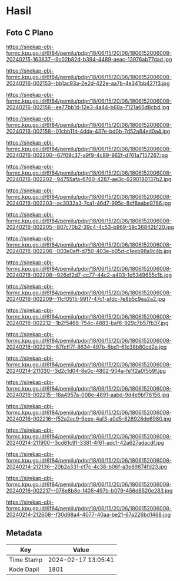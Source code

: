 # Hasil

## Foto C Plano

https://sirekap-obj-formc.kpu.go.id/6f84/pemilu/pdpr/18/06/15/20/06/1806152006008-20240215-163837--9c02b82d-b394-4489-aeac-13976ab77dad.jpg

https://sirekap-obj-formc.kpu.go.id/6f84/pemilu/pdpr/18/06/15/20/06/1806152006008-20240216-002153--bb1ac93a-2e2d-422e-aa7b-4e341bb427f3.jpg

https://sirekap-obj-formc.kpu.go.id/6f84/pemilu/pdpr/18/06/15/20/06/1806152006008-20240216-002156--ee77bb1d-12e3-4a44-b68a-7121a66d8cbd.jpg

https://sirekap-obj-formc.kpu.go.id/6f84/pemilu/pdpr/18/06/15/20/06/1806152006008-20240216-002158--01cbb11d-4dda-437e-bd0b-7d52a84ed0a4.jpg

https://sirekap-obj-formc.kpu.go.id/6f84/pemilu/pdpr/18/06/15/20/06/1806152006008-20240216-002200--67f09c37-a9f9-4c89-962f-d761a7157267.jpg

https://sirekap-obj-formc.kpu.go.id/6f84/pemilu/pdpr/18/06/15/20/06/1806152006008-20240216-002202--94755afa-6760-4287-ae3c-9290180137b2.jpg

https://sirekap-obj-formc.kpu.go.id/6f84/pemilu/pdpr/18/06/15/20/06/1806152006008-20240216-002203--ac3032a3-7ca1-46d7-995c-8df8aabe9786.jpg

https://sirekap-obj-formc.kpu.go.id/6f84/pemilu/pdpr/18/06/15/20/06/1806152006008-20240216-002205--807c70b2-39c4-4c53-b969-59c36842b120.jpg

https://sirekap-obj-formc.kpu.go.id/6f84/pemilu/pdpr/18/06/15/20/06/1806152006008-20240216-002206--003e0aff-d750-403e-b05d-c1eeb98a9c4b.jpg

https://sirekap-obj-formc.kpu.go.id/6f84/pemilu/pdpr/18/06/15/20/06/1806152006008-20240216-002208--926df2d7-cc77-44c2-a403-1d5349655c1b.jpg

https://sirekap-obj-formc.kpu.go.id/6f84/pemilu/pdpr/18/06/15/20/06/1806152006008-20240216-002209--11cf0515-9917-47c1-afdc-7e8b5c9ea2a2.jpg

https://sirekap-obj-formc.kpu.go.id/6f84/pemilu/pdpr/18/06/15/20/06/1806152006008-20240216-002212--1b2f5468-754c-4883-baf6-929c7b57fb37.jpg

https://sirekap-obj-formc.kpu.go.id/6f84/pemilu/pdpr/18/06/15/20/06/1806152006008-20240216-002213--87fcff7f-8634-497b-8bd1-61c38b80cd2e.jpg

https://sirekap-obj-formc.kpu.go.id/6f84/pemilu/pdpr/18/06/15/20/06/1806152006008-20240214-211030--3d2c1d04-8e0c-4802-904a-fe1f2a0f559f.jpg

https://sirekap-obj-formc.kpu.go.id/6f84/pemilu/pdpr/18/06/15/20/06/1806152006008-20240216-002215--18a4957a-008e-4891-aabd-9d4e9bf76156.jpg

https://sirekap-obj-formc.kpu.go.id/6f84/pemilu/pdpr/18/06/15/20/06/1806152006008-20240216-002216--f52a2ac9-9eee-4af3-a0d5-826928de6980.jpg

https://sirekap-obj-formc.kpu.go.id/6f84/pemilu/pdpr/18/06/15/20/06/1806152006008-20240214-211900--3cd81c91-3381-4f61-adc1-42a627adacdf.jpg

https://sirekap-obj-formc.kpu.go.id/6f84/pemilu/pdpr/18/06/15/20/06/1806152006008-20240214-212136--20b2a331-cf7c-4c38-b06f-a3e89874fd23.jpg

https://sirekap-obj-formc.kpu.go.id/6f84/pemilu/pdpr/18/06/15/20/06/1806152006008-20240216-002217--076e8b8e-f405-497b-b079-456d6520e283.jpg

https://sirekap-obj-formc.kpu.go.id/6f84/pemilu/pdpr/18/06/15/20/06/1806152006008-20240214-212608--f30d98a4-4077-40aa-be21-67a226bd1468.jpg


## Metadata

| Key        | Value               |
| ---------- | ------------------- |
| Time Stamp | 2024-02-17 13:05:41 |
| Kode Dapil | 1801                |



